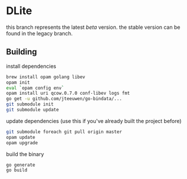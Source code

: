 # DLite

this branch represents the latest *beta* version. the stable version can be found in the legacy branch.

## Building

install dependencies

```sh
brew install opam golang libev
opam init
eval `opam config env`
opam install uri qcow.0.7.0 conf-libev logs fmt
go get -u github.com/jteeuwen/go-bindata/...
git submodule init
git submodule update
```

update dependencies (use this if you've already built the project before)

```sh
git submodule foreach git pull origin master
opam update
opam upgrade
```

build the binary

```sh
go generate
go build
```
